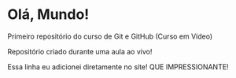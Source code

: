 # Olá, Mundo!
 Primeiro repositório do curso de Git e GitHub (Curso em Vídeo)

Repositório criado durante uma aula ao vivo!

Essa linha eu adicionei diretamente no site! QUE IMPRESSIONANTE!